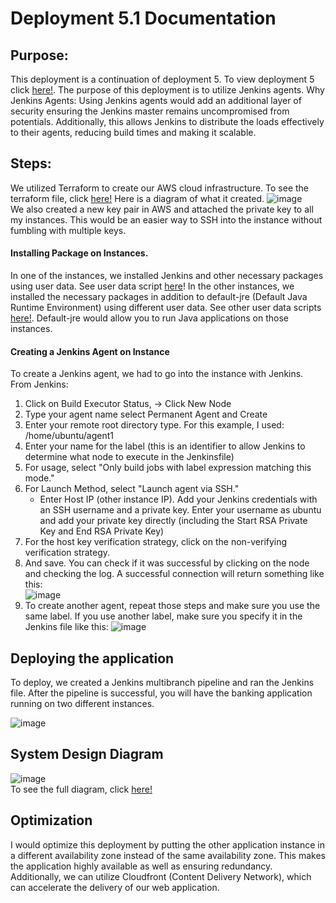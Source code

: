 # Deployment 5.1 Documentation 

## Purpose:
This deployment is a continuation of deployment 5. To view deployment 5 click [here!](https://github.com/auzhangLABS/c4_deployment-5). The purpose of this deployment is to utilize Jenkins agents. Why Jenkins Agents: Using Jenkins agents would add an additional layer of security ensuring the Jenkins master remains uncompromised from potentials. Additionally, this allows Jenkins to distribute the loads effectively to their agents, reducing build times and making it scalable. 

## Steps:
We utilized Terraform to create our AWS cloud infrastructure. To see the terraform file, click [here!](https://github.com/auzhangLABS/c4_deployment5.1/blob/temp/main.tf) Here is a diagram of what it created.
![image](https://github.com/auzhangLABS/c4_deployment5.1/assets/138344000/a4ef18e5-bdb1-40c1-a6eb-a245378e3223)
 <br>
We also created a new key pair in AWS and attached the private key to all my instances. This would be an easier way to SSH into the instance without fumbling with multiple keys. <br>

#### Installing Package on Instances. 
In one of the instances, we installed Jenkins and other necessary packages using user data. See user data script [here](https://github.com/auzhangLABS/c4_deployment5.1/blob/temp/deployjenkins.sh)!
In the other instances, we installed the necessary packages in addition to default-jre (Default Java Runtime Environment) using different user data. See other user data scripts [here!](https://github.com/auzhangLABS/c4_deployment5.1/blob/temp/deploypython.sh). Default-jre would allow you to run Java applications on those instances.


#### Creating a Jenkins Agent on Instance
To create a Jenkins agent, we had to go into the instance with Jenkins. From Jenkins:
1. Click on Build Executor Status, -> Click New Node
2. Type your agent name select Permanent Agent and Create
3. Enter your remote root directory type. For this example, I used: /home/ubuntu/agent1
4. Enter your name for the label (this is an identifier to allow Jenkins to determine what node to execute in the Jenkinsfile)
5. For usage, select "Only build jobs with label expression matching this mode."
6. For Launch Method, select "Launch agent via SSH."
   - Enter Host IP (other instance IP). Add your Jenkins credentials with an SSH username and a private key. Enter your username as ubuntu and add your private key directly (including the Start RSA Private Key and End RSA Private Key)
7. For the host key verification strategy, click on the non-verifying verification strategy.
8. And save. You can check if it was successful by clicking on the node and checking the log. A successful connection will return something like this: <br>
![image](https://github.com/auzhangLABS/c4_deployment5.1/assets/138344000/d086a1d2-e2ab-4306-940f-b7e5df4d0005)
9. To create another agent, repeat those steps and make sure you use the same label. If you use another label, make sure you specify it in the Jenkins file like this:
![image](https://github.com/auzhangLABS/c4_deployment5.1/assets/138344000/36053c50-9e8a-40c7-9276-92be0c73c271)


## Deploying the application
To deploy, we created a Jenkins multibranch pipeline and ran the Jenkins file. After the pipeline is successful, you will have the banking application running on two different instances. 

![image](https://github.com/auzhangLABS/c4_deployment5.1/assets/138344000/e4981d3f-7958-404e-925b-c23623e6a3c4)

## System Design Diagram
![image](https://github.com/auzhangLABS/c4_deployment5.1/assets/138344000/6ef887de-679b-48d8-8454-006d06cec108) <br>
To see the full diagram, click [here!](https://github.com/auzhangLABS/c4_deployment5.1/blob/temp/d5.1full.drawio.png)

## Optimization
I would optimize this deployment by putting the other application instance in a different availability zone instead of the same availability zone. This makes the application highly available as well as ensuring redundancy. Additionally, we can utilize Cloudfront (Content Delivery Network), which can accelerate the delivery of our web application.



